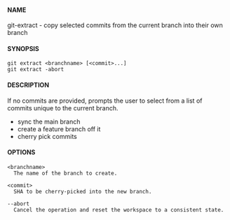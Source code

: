 #### NAME

git-extract - copy selected commits from the current branch into their own branch

#### SYNOPSIS

```
git extract <branchname> [<commit>...]
git extract -abort
```

#### DESCRIPTION

If no commits are provided, prompts the user to select from a list of commits unique to the current branch.

* sync the main branch
* create a feature branch off it
* cherry pick commits

#### OPTIONS

```
<branchname>
  The name of the branch to create.

<commit>
  SHA to be cherry-picked into the new branch.

--abort
  Cancel the operation and reset the workspace to a consistent state.
```
